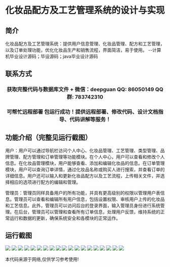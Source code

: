 <p><h1 align="center">化妆品配方及工艺管理系统的设计与实现</h1></p>

## 简介
化妆品配方及工艺管理系统：提供用户信息管理、化妆品管理、配方和工艺管理，以及订单处理功能，优化化妆品生产和销售流程，界面简洁，易于使用。    --计算机毕业设计源码；毕设源码；java毕业设计源码


## 联系方式
<p><h3 align="center">获取完整代码与数据库文件 + 微信：deepguan QQ: 86050149 QQ群: 783742310</h3></p>
<p><h3 align="center">可帮忙远程部署 包运行成功！提供远程部署、修改代码、设计文档指导、代码讲解等服务！</h3></p>

## 功能介绍（完整见运行截图）
用户：用户可以通过导航栏访问个人中心、化妆品管理、工艺管理、类型管理、品牌管理、配方管理和订单管理等功能模块。在个人中心，用户可以查看和修改个人信息。在化妆品管理模块，用户能够查看、添加和编辑化妆品的信息。在订单管理模块，用户可以查询订单详情，通过化妆品名称或购买人进行搜索，并查看订单的详细信息。用户还可以输入和更新化妆品配方以及工艺流程，上传相关文件，并选择相应的选项进行配方的编辑和管理。

管理员：管理员同样具备用户的所有功能，并具有更高级别的权限以管理用户表信息。管理员可以查看和编辑所有用户信息，包括设置权限、审核用户上传的化妆品和工艺信息。此外，管理员可以访问后台的登录界面，输入管理员身份进行系统管理。在后台，管理员可以管理和查看所有订单信息，处理用户反馈，维持系统的正常运行和数据的更新，确保系统安全和各模块的正常运作。


## 运行截图
![](img/001.jpg)
![](img/002.jpg)
![](img/003.jpg)
![](img/004.jpg)
![](img/005.jpg)
![](img/006.jpg)
![](img/007.jpg)
![](img/008.jpg)
![](img/009.jpg)
![](img/010.jpg)
![](img/011.jpg)
![](img/012.jpg)
![](img/013.jpg)
![](img/014.jpg)
![](img/015.jpg)
![](img/016.jpg)
![](img/017.jpg)
![](img/018.jpg)
![](img/019.jpg)

<p>本代码来源于网络,仅供学习参考使用!</p>
